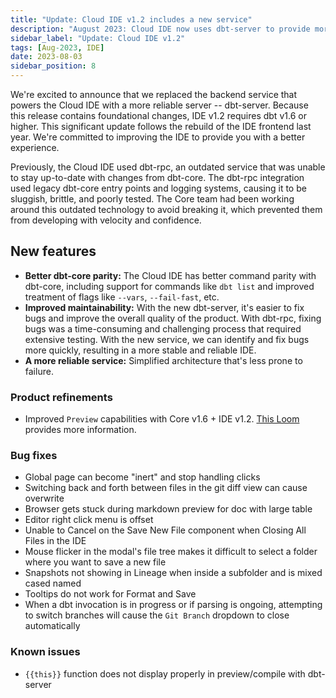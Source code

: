 ```yaml
---
title: "Update: Cloud IDE v1.2 includes a new service"
description: "August 2023: Cloud IDE now uses dbt-server to provide more reliable service and dbt Core feature parity, including support for commands like `dbt list`."
sidebar_label: "Update: Cloud IDE v1.2"
tags: [Aug-2023, IDE]
date: 2023-08-03
sidebar_position: 8
---
```


We're excited to announce that we replaced the backend service that powers the Cloud IDE with a more reliable server -- dbt-server. Because this release contains foundational changes, IDE v1.2 requires dbt v1.6 or higher. This significant update follows the rebuild of the IDE frontend last year. We're committed to improving the IDE to provide you with a better experience.

Previously, the Cloud IDE used dbt-rpc, an outdated service that was unable to stay up-to-date with changes from dbt-core. The dbt-rpc integration used legacy dbt-core entry points and logging systems, causing it to be sluggish, brittle, and poorly tested. The Core team had been working around this outdated technology to avoid breaking it, which prevented them from developing with velocity and confidence.

## New features

- **Better dbt-core parity:** The Cloud IDE has better command parity with dbt-core, including support for commands like `dbt list` and improved treatment of flags like `--vars`, `--fail-fast`, etc.
- **Improved maintainability:** With the new dbt-server, it's easier to fix bugs and improve the overall quality of the product. With dbt-rpc, fixing bugs was a time-consuming and challenging process that required extensive testing. With the new service, we can identify and fix bugs more quickly, resulting in a more stable and reliable IDE.
- **A more reliable service:** Simplified architecture that's less prone to failure.

### Product refinements

- Improved `Preview` capabilities with Core v1.6 + IDE v1.2. [This Loom](https://www.loom.com/share/12838feb77bf463c8585fc1fc6aa161b) provides more information.

### Bug fixes

- Global page can become "inert" and stop handling clicks
- Switching back and forth between files in the git diff view can cause overwrite
- Browser gets stuck during markdown preview for doc with large table
- Editor right click menu is offset
- Unable to Cancel on the Save New File component when Closing All Files in the IDE
- Mouse flicker in the modal's file tree makes it difficult to select a folder where you want to save a new file  
- Snapshots not showing in Lineage when inside a subfolder and is mixed cased named
- Tooltips do not work for Format and Save
- When a dbt invocation is in progress or if parsing is ongoing, attempting to switch branches will cause the `Git Branch` dropdown to close automatically

### Known issues

- `{{this}}` function does not display properly in preview/compile with dbt-server
